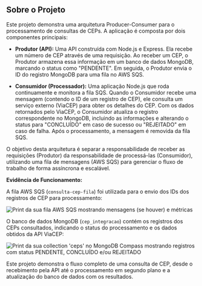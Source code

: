 ## Sobre o Projeto

Este projeto demonstra uma arquitetura Producer-Consumer para o processamento de consultas de CEPs. A aplicação é composta por dois componentes principais:

* **Produtor (API):** Uma API construída com Node.js e Express. Ela recebe um número de CEP através de uma requisição. Ao receber um CEP, o Produtor armazena essa informação em um banco de dados MongoDB, marcando o status como "PENDENTE". Em seguida, o Produtor envia o ID do registro MongoDB para uma fila no AWS SQS.

* **Consumidor (Processador):** Uma aplicação Node.js que roda continuamente e monitora a fila SQS. Quando o Consumidor recebe uma mensagem (contendo o ID de um registro de CEP), ele consulta um serviço externo (ViaCEP) para obter os detalhes do CEP. Com os dados retornados pelo ViaCEP, o Consumidor atualiza o registro correspondente no MongoDB, incluindo as informações e alterando o status para "CONCLUÍDO" em caso de sucesso ou "REJEITADO" em caso de falha. Após o processamento, a mensagem é removida da fila SQS.

O objetivo desta arquitetura é separar a responsabilidade de receber as requisições (Produtor) da responsabilidade de processá-las (Consumidor), utilizando uma fila de mensagens (AWS SQS) para gerenciar o fluxo de trabalho de forma assíncrona e escalável.

**Evidência de Funcionamento:**

A fila AWS SQS (`consulta-cep-fila`) foi utilizada para o envio dos IDs dos registros de CEP para processamento:

![Print da sua fila AWS SQS mostrando mensagens (se houver) e métricas](LINK_PARA_O_PRINT_DA_FILA_AWS)

O banco de dados MongoDB (`cep_integracao`) contém os registros dos CEPs consultados, indicando o status do processamento e os dados obtidos da API ViaCEP:

![Print da sua collection 'ceps' no MongoDB Compass mostrando registros com status PENDENTE, CONCLUÍDO e/ou REJEITADO](LINK_PARA_O_PRINT_DO_BANCO_MONGO)

Este projeto demonstra o fluxo completo de uma consulta de CEP, desde o recebimento pela API até o processamento em segundo plano e a atualização do banco de dados com os resultados.
